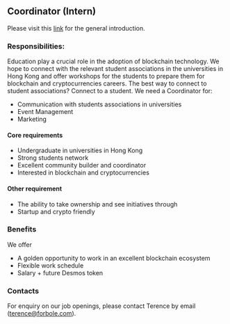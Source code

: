 ## Coordinator (Intern)

Please visit this [link](../master/README.md) for the general introduction.

### Responsibilities:

Education play a crucial role in the adoption of blockchain technology. We hope to connect with the relevant student associations in the universities in Hong Kong and offer workshops for the students to prepare them for blockchain and cryptocurrencies careers. The best way to connect to student associations? Connect to a student. We need a Coordinator for:

- Communication with students associations in universities
- Event Management
- Marketing

#### Core requirements
- Undergraduate in universities in Hong Kong
- Strong students network
- Excellent community builder and coordinator
- Interested in blockchain and cryptocurrencies

#### Other requirement
- The ability to take ownership and see initiatives through
- Startup and crypto friendly

### Benefits

We offer
- A golden opportunity to work in an excellent blockchain ecosystem
- Flexible work schedule
- Salary + future Desmos token

### Contacts
For enquiry on our job openings, please contact Terence by email (terence@forbole.com).
